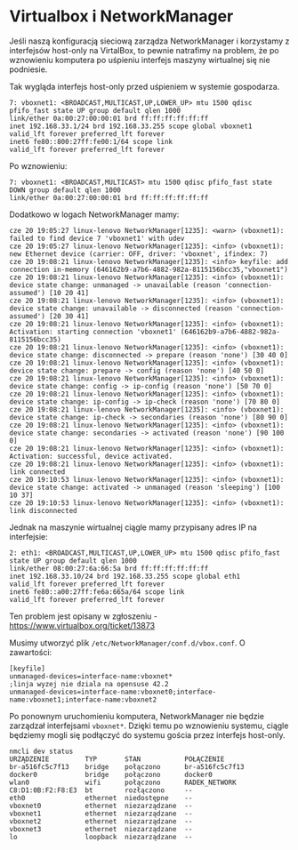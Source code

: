 # Virtualbox i NetworkManager

Jeśli naszą konfiguracją sieciową zarządza NetworkManager i korzystamy z interfejsów host-only na VirtalBox,
to pewnie natrafimy na problem, że po wznowieniu komputera po uśpieniu interfejs maszyny wirtualnej się nie podniesie.

Tak wygląda interfejs host-only przed uśpieniem w systemie gospodarza.
```
7: vboxnet1: <BROADCAST,MULTICAST,UP,LOWER_UP> mtu 1500 qdisc pfifo_fast state UP group default qlen 1000
link/ether 0a:00:27:00:00:01 brd ff:ff:ff:ff:ff:ff
inet 192.168.33.1/24 brd 192.168.33.255 scope global vboxnet1
valid_lft forever preferred_lft forever
inet6 fe80::800:27ff:fe00:1/64 scope link 
valid_lft forever preferred_lft forever
```

Po wznowieniu:
```
7: vboxnet1: <BROADCAST,MULTICAST> mtu 1500 qdisc pfifo_fast state DOWN group default qlen 1000
link/ether 0a:00:27:00:00:01 brd ff:ff:ff:ff:ff:ff
```

Dodatkowo w logach NetworkManager mamy:
```
cze 20 19:05:27 linux-lenovo NetworkManager[1235]: <warn> (vboxnet1): failed to find device 7 'vboxnet1' with udev
cze 20 19:05:27 linux-lenovo NetworkManager[1235]: <info> (vboxnet1): new Ethernet device (carrier: OFF, driver: 'vboxnet', ifindex: 7)
cze 20 19:08:21 linux-lenovo NetworkManager[1235]: <info> keyfile: add connection in-memory (646162b9-a7b6-4882-982a-8115156bcc35,"vboxnet1")
cze 20 19:08:21 linux-lenovo NetworkManager[1235]: <info> (vboxnet1): device state change: unmanaged -> unavailable (reason 'connection-assumed') [10 20 41]
cze 20 19:08:21 linux-lenovo NetworkManager[1235]: <info> (vboxnet1): device state change: unavailable -> disconnected (reason 'connection-assumed') [20 30 41]
cze 20 19:08:21 linux-lenovo NetworkManager[1235]: <info> (vboxnet1): Activation: starting connection 'vboxnet1' (646162b9-a7b6-4882-982a-8115156bcc35)
cze 20 19:08:21 linux-lenovo NetworkManager[1235]: <info> (vboxnet1): device state change: disconnected -> prepare (reason 'none') [30 40 0]
cze 20 19:08:21 linux-lenovo NetworkManager[1235]: <info> (vboxnet1): device state change: prepare -> config (reason 'none') [40 50 0]
cze 20 19:08:21 linux-lenovo NetworkManager[1235]: <info> (vboxnet1): device state change: config -> ip-config (reason 'none') [50 70 0]
cze 20 19:08:21 linux-lenovo NetworkManager[1235]: <info> (vboxnet1): device state change: ip-config -> ip-check (reason 'none') [70 80 0]
cze 20 19:08:21 linux-lenovo NetworkManager[1235]: <info> (vboxnet1): device state change: ip-check -> secondaries (reason 'none') [80 90 0]
cze 20 19:08:21 linux-lenovo NetworkManager[1235]: <info> (vboxnet1): device state change: secondaries -> activated (reason 'none') [90 100 0]
cze 20 19:08:21 linux-lenovo NetworkManager[1235]: <info> (vboxnet1): Activation: successful, device activated.
cze 20 19:08:21 linux-lenovo NetworkManager[1235]: <info> (vboxnet1): link connected
cze 20 19:10:53 linux-lenovo NetworkManager[1235]: <info> (vboxnet1): device state change: activated -> unmanaged (reason 'sleeping') [100 10 37]
cze 20 19:10:53 linux-lenovo NetworkManager[1235]: <info> (vboxnet1): link disconnected
```

Jednak na maszynie wirtualnej ciągle mamy przypisany adres IP na interfejsie:
```
2: eth1: <BROADCAST,MULTICAST,UP,LOWER_UP> mtu 1500 qdisc pfifo_fast state UP group default qlen 1000
link/ether 08:00:27:6a:66:5a brd ff:ff:ff:ff:ff:ff
inet 192.168.33.10/24 brd 192.168.33.255 scope global eth1
valid_lft forever preferred_lft forever
inet6 fe80::a00:27ff:fe6a:665a/64 scope link 
valid_lft forever preferred_lft forever
```

Ten problem jest opisany w zgłoszeniu - https://www.virtualbox.org/ticket/13873

Musimy utworzyć plik `/etc/NetworkManager/conf.d/vbox.conf`.
O zawartości:
```
[keyfile]
unmanaged-devices=interface-name:vboxnet*
;linja wyzej nie dziala na opensuse 42.2
unmanaged-devices=interface-name:vboxnet0;interface-name:vboxnet1;interface-name:vboxnet2
```

Po ponownym uruchomieniu komputera, NetworkManager nie będzie zarządzał interfejsami `vboxnet*`.
Dzięki temu po wznowieniu systemu, ciągle będziemy mogli się podłączyć do systemu gościa przez interfejs host-only.

```
nmcli dev status
URZĄDZENIE         TYP       STAN           POŁĄCZENIE
br-a516fc5c7f13    bridge    połączono      br-a516fc5c7f13
docker0            bridge    połączono      docker0
wlan0              wifi      połączono      RADEK_NETWORK
C8:D1:0B:F2:F8:E3  bt        rozłączono     --
eth0               ethernet  niedostępne    --
vboxnet0           ethernet  niezarządzane  --
vboxnet1           ethernet  niezarządzane  --
vboxnet2           ethernet  niezarządzane  --
vboxnet3           ethernet  niezarządzane  --
lo                 loopback  niezarządzane  --
```
